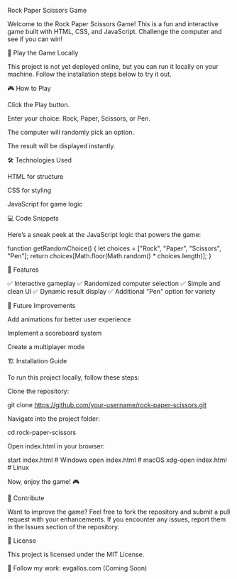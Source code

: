 Rock Paper Scissors Game

Welcome to the Rock Paper Scissors Game! This is a fun and interactive game built with HTML, CSS, and JavaScript. Challenge the computer and see if you can win!

🚀 Play the Game Locally

This project is not yet deployed online, but you can run it locally on your machine. Follow the installation steps below to try it out.

🎮 How to Play

Click the Play button.

Enter your choice: Rock, Paper, Scissors, or Pen.

The computer will randomly pick an option.

The result will be displayed instantly.

🛠️ Technologies Used

HTML for structure

CSS for styling

JavaScript for game logic

💻 Code Snippets

Here’s a sneak peek at the JavaScript logic that powers the game:

function getRandomChoice() {
  let choices = ["Rock", "Paper", "Scissors", "Pen"];
  return choices[Math.floor(Math.random() * choices.length)];
}

📌 Features

✅ Interactive gameplay
✅ Randomized computer selection
✅ Simple and clean UI
✅ Dynamic result display
✅ Additional "Pen" option for variety

🔧 Future Improvements

Add animations for better user experience

Implement a scoreboard system

Create a multiplayer mode

🏗️ Installation Guide

To run this project locally, follow these steps:

Clone the repository:

git clone https://github.com/your-username/rock-paper-scissors.git

Navigate into the project folder:

cd rock-paper-scissors

Open index.html in your browser:

start index.html  # Windows
open index.html    # macOS
xdg-open index.html  # Linux

Now, enjoy the game! 🎮

🤝 Contribute

Want to improve the game? Feel free to fork the repository and submit a pull request with your enhancements. If you encounter any issues, report them in the Issues section of the repository.

📜 License

This project is licensed under the MIT License.

🔗 Follow my work: evgallos.com (Coming Soon)
